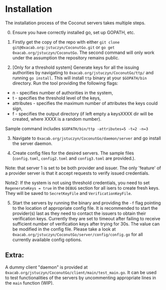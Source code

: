 # Installation

The installation process of the Coconut servers takes multiple steps.

0. Ensure you have correctly installed go, set up GOPATH, etc.

1. Firstly get the copy of the repo with either `git clone git@0xacab.org:jstuczyn/CoconutGo.git` or `go get 0xacab.org/jstuczyn/CoconutGo`. The second command will only work under the assumption  the repository remains public.

2. [Only for a threshold system] Generate keys for all the issuing authorities by navigating to `0xacab.org/jstuczyn/CoconutGo/ttp/` and running `go install`. This will install `ttp` binary at your `$GOPATH/bin` directory. Run the tool providing the following flags:
- n - specifies number of authorities in the system,
- t - specifies the threshold level of the keys,
- attributes - specifies the maximum number of attributes the keys could sign,
- f - specifies the output directory (if left empty a keysXXXX dir will be created, where XXXX is a random number).

Sample command includes `$GOPATH/bin/ttp -attributes=5 -t=2 -n=3`

3. Navigate to `0xacab.org/jstuczyn/CoconutGo/daemon/server` and go install the server daemon. 

4. Create config files for the desired servers. The sample files (`config.toml`, `config2.toml` and `config3.toml` are provided.).

Note: that server 1 is set to be both provider and issuer. The only 'feature' of a provider server is that it accept requests to verify issued credentials. 

Note2: If the system is not using threshold credentials, you need to set `RegenerateKeys = true` in the `DEBUG` section for all isers to create fresh keys. They will be saved to `SecretKeyFile` and `VerificationKeyFile`. 

5. Start the servers by running the binary and providing the `-f` flag pointing to the location of appropriate config file. It is recommended to start the provider(s) last as they need to contact the issuers to obtain their verification keys. Currently they are set to timeout after failing to receive sufficient number of verification keys after trying for 30s. The value can be modified in the config file. Please take a look at `0xacab.org/jstuczyn/CoconutGo/server/config/config.go` for all currently available config options.

## Extra:

A dummy client "daemon" is provided at `0xacab.org/jstuczyn/CoconutGo/client/main/test_main.go`. It can be used to test functionalities of the servers by uncommenting appropriate lines in the `main` function (WIP).